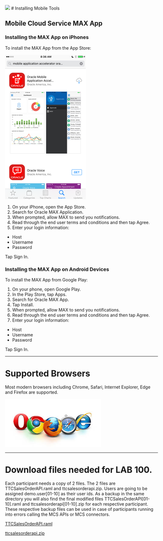 <img class="float-right" src="https://oracle.github.io/learning-library/workshops/common-content/images/touch-the-cloud/ttc-logo.png" width="200">
# Installing Mobile Tools

## Mobile Cloud Service MAX App

### Installing the MAX App on iPhones

To install the MAX App from the App Store:

![](images/studentguide/max_app_store1.png) 

1. On your iPhone, open the App Store.
2. Search for Oracle MAX Application.
3. When prompted, allow MAX to send you notifications.
4. Read through the end user terms and conditions and then tap Agree.
5. Enter your login information:
  - Host
  - Username
  - Password

Tap Sign In.

### Installing the MAX App on Android Devices

To install the MAX App from Google Play:
1. On your phone, open Google Play.
2. In the Play Store, tap Apps.
3. Search for Oracle MAX App.
4. Tap Install.
5. When prompted, allow MAX to send you notifications.
6. Read through the end user terms and conditions and then tap Agree.
7. Enter your login information:

 - Host
 - Username
 - Password

Tap Sign In.

---



# Supported Browsers

Most modern browsers including Chrome, Safari, Internet Explorer, Edge and Firefox are supported.

![](images/browsers.jpeg)

---
# Download files needed for LAB 100. 

Each participant needs a copy of 2 files. The 2 files are TTCSalesOrderAPI.raml and ttcsalesorderapi.zip. Users are going to be assigned demo.user[01-10] as their user ids. As a backup in the same directory you will also find the final modified files TTCSalesOrderAPI[01-10].raml and ttcsalesorderapi[01-10].zip for each respective participant. These respective backup files can be used in case of participants running into errors calling the MCS APIs or MCS connectors.

[TTCSalesOrderAPI.raml](https://cloudaccelerate.github.io/TTC-iPaaSArtifacts/mcs/TTCSalesOrderAPI.raml)

[ttcsalesorderapi.zip](https://cloudaccelerate.github.io/TTC-iPaaSArtifacts/mcs/ttcsalesorderapi.zip)
